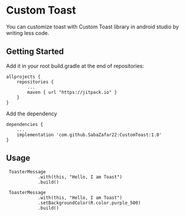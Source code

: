 <h1>Custom Toast</h1>
<p>You can customize toast with Custom Toast library in android studio by writing less code. </p>
<h2>Getting Started</h2>
<p>Add it in your root build.gradle at the end of repositories:</p>


```
allprojects {
	repositories {
		...
		maven { url "https://jitpack.io" }
	}
}
```
<p>Add the dependency</p>


```
dependencies {
    ...
    implementation 'com.github.SabaZafar22:CustomToast:1.0'
}
```

<h2>Usage</h2>

```
 ToasterMessage
            .with(this, "Hello, I am Toast")
            .build()
```

```
 ToasterMessage
            .with(this, "Hello, I am Toast")
            .setBackgroundColor(R.color.purple_500)
            .build()
```
